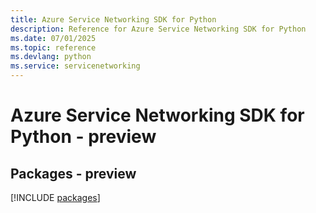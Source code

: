 ```yaml
---
title: Azure Service Networking SDK for Python
description: Reference for Azure Service Networking SDK for Python
ms.date: 07/01/2025
ms.topic: reference
ms.devlang: python
ms.service: servicenetworking
---
```

# Azure Service Networking SDK for Python - preview
## Packages - preview
[!INCLUDE [packages](service-networking-index.md)]
